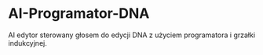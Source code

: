 # AI-Programator-DNA
AI edytor sterowany głosem do edycji DNA z użyciem programatora i grzałki indukcyjnej.
